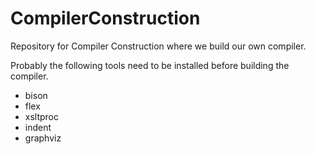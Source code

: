 # CompilerConstruction
Repository for Compiler Construction where we build our own compiler.

Probably the following tools need to be installed before building the compiler.
* bison
* flex
* xsltproc
* indent
* graphviz
